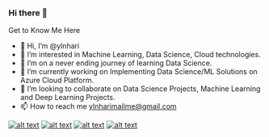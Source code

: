 ### Hi there 👋

Get to Know Me Here
- 👋 Hi, I’m @ylnhari
- 👀 I’m interested in Machine Learning, Data Science, Cloud technologies.
- 🌱 I’m on a never ending journey of learning Data Science.
- 🔭 I’m currently working on Implementing Data Science/ML Solutions on Azure Cloud Platform.
- 💞️ I’m looking to collaborate on Data Science Projects, Machine Learning and Deep Learning Projects.
- 📫 How to reach me ylnharimailme@gmail.com


[![alt text][1.1]][1]
[![alt text][2.1]][2]
[![alt text][3.1]][3]
[![alt text][4.1]][4]


<!-- links to social media icons -->

[1.1]: https://img.shields.io/badge/Twitter-1DA1F2?style=for-the-badge&logo=twitter&logoColor=white (tweet to me)
[2.1]: https://img.shields.io/badge/Facebook-1877F2?style=for-the-badge&logo=facebook&logoColor=white (chat with me)
[3.1]: https://img.shields.io/badge/GitHub-100000?style=for-the-badge&logo=github&logoColor=white (collaborate with me)
[4.1]: https://img.shields.io/badge/LinkedIn-0077B5?style=for-the-badge&logo=linkedin&logoColor=white (Hire Me)
[5.1]: https://img.shields.io/badge/-LeetCode-FFA116?style=for-the-badge&logo=LeetCode&logoColor=white (code with me)

<!-- links to your social media accounts -->

[1]: http://www.twitter.com/ylnhari1
[2]: http://www.facebook.com/yln.hari
[3]: http://www.github.com/ylnhari
[4]: https://www.linkedin.com/in/hari-laxmi-narasimha-yelesetty-1a891b156/
[5]: https://leetcode.com/ylnhari/
